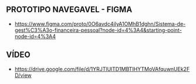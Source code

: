 ## PROTOTIPO NAVEGAVEL - FIGMA
- https://www.figma.com/proto/0O6avdc4jIyA1OMhB1dghn/Sistema-de-gest%C3%A3o-financeira-pessoal?node-id=4%3A4&starting-point-node-id=4%3A4

## VÍDEO
- https://drive.google.com/file/d/1YRJTlUlTD1MBTIHYTMoVAfquwnUEk2FD/view